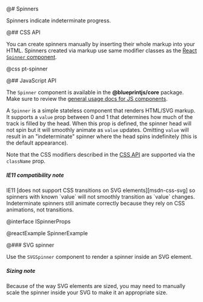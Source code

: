 @# Spinners

Spinners indicate indeterminate progress.

@## CSS API

You can create spinners manually by inserting their whole markup into your HTML.
Spinners created via markup use same modifier classes as the
[React `Spinner` component](#core/components/progress/spinner.javascript-api).

@css pt-spinner

@## JavaScript API

The `Spinner` component is available in the __@blueprintjs/core__ package.
Make sure to review the [general usage docs for JS components](#blueprint.usage).

A `Spinner` is a simple stateless component that renders HTML/SVG markup.
It supports a `value` prop between 0 and 1 that determines how much of the track is filled by the
head. When this prop is defined, the spinner head will not spin but it will smoothly animate as
`value` updates. Omitting `value` will result in an "indeterminate" spinner where the head spins
indefinitely (this is the default appearance).

Note that the CSS modifiers described in the [CSS API](#core/components/progress/spinner.css-api)
are supported via the `className` prop.

<div class="pt-callout pt-intent-warning pt-icon-warning-sign">
    <h5>IE11 compatibility note</h5>
    IE11 [does not support CSS transitions on SVG elements][msdn-css-svg] so spinners with known
    `value` will not smoothly transition as `value` changes. Indeterminate spinners still animate
    correctly because they rely on CSS animations, not transitions.
</div>

@interface ISpinnerProps

@reactExample SpinnerExample

[msdn-css-svg]: https://developer.microsoft.com/en-us/microsoft-edge/platform/status/csstransitionsforsvgelements/?q=svg

@### SVG spinner

Use the `SVGSpinner` component to render a spinner inside an SVG element.

<div class="pt-callout pt-intent-primary pt-icon-info-sign">
    <h5>Sizing note</h5>
    Because of the way SVG elements are sized, you may need to manually scale the spinner inside your
    SVG to make it an appropriate size.
</div>
